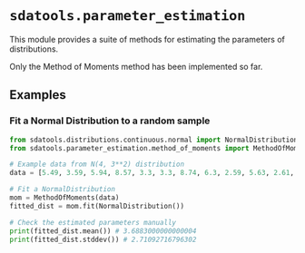 # `sdatools.parameter_estimation`

This module provides a suite of methods for estimating the parameters of distributions.

Only the Method of Moments method has been implemented so far.

## Examples

### Fit a Normal Distribution to a random sample

```python
from sdatools.distributions.continuous.normal import NormalDistribution
from sdatools.parameter_estimation.method_of_moments import MethodOfMoments

# Example data from N(4, 3**2) distribution
data = [5.49, 3.59, 5.94, 8.57, 3.3, 3.3, 8.74, 6.3, 2.59, 5.63, 2.61, 2.6, 4.73, -1.74, -1.17, 2.31, 0.96, 4.94, 1.28, -0.24, 8.4, 3.32, 4.2, -0.27, 2.37, 4.33, 0.55, 5.13, 2.2, 3.12, 2.19, 9.56, 3.96, 0.83, 6.47, 0.34, 4.63, -1.88, 0.02, 4.59, 6.22, 4.51, 3.65, 3.1, -0.44, 1.84, 2.62, 7.17, 5.03, -1.29, 4.97, 2.84, 1.97, 5.84, 7.09, 6.79, 1.48, 3.07, 4.99, 6.93, 2.56, 3.44, 0.68, 0.41, 6.44, 8.07, 3.78, 7.01, 5.08, 2.06, 5.08, 8.61, 3.89, 8.69, -3.86, 6.47, 4.26, 3.1, 4.28, -1.96, 3.34, 5.07, 8.43, 2.45, 1.57, 2.49, 6.75, 4.99, 2.41, 5.54, 4.29, 6.91, 1.89, 3.02, 2.82, -0.39, 4.89, 4.78, 4.02, 3.3]

# Fit a NormalDistribution
mom = MethodOfMoments(data)
fitted_dist = mom.fit(NormalDistribution())

# Check the estimated parameters manually
print(fitted_dist.mean()) # 3.6883000000000004
print(fitted_dist.stddev()) # 2.71092716796302
```